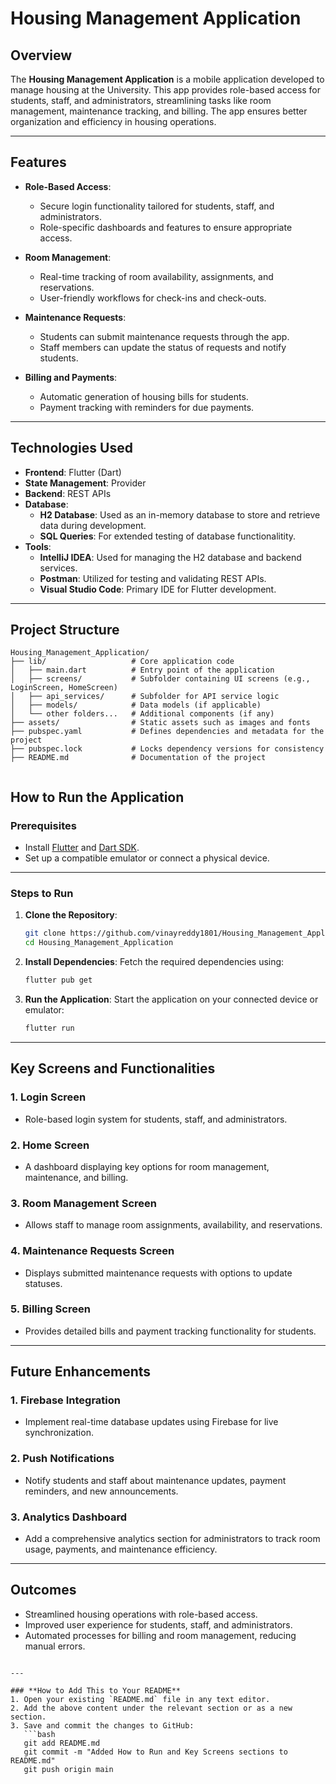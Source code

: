 # **Housing Management Application**

## **Overview**
The **Housing Management Application** is a mobile application developed to manage housing at the University. This app provides role-based access for students, staff, and administrators, streamlining tasks like room management, maintenance tracking, and billing. The app ensures better organization and efficiency in housing operations.

---

## **Features**
- **Role-Based Access**:
  - Secure login functionality tailored for students, staff, and administrators.
  - Role-specific dashboards and features to ensure appropriate access.

- **Room Management**:
  - Real-time tracking of room availability, assignments, and reservations.
  - User-friendly workflows for check-ins and check-outs.

- **Maintenance Requests**:
  - Students can submit maintenance requests through the app.
  - Staff members can update the status of requests and notify students.

- **Billing and Payments**:
  - Automatic generation of housing bills for students.
  - Payment tracking with reminders for due payments.

---

## **Technologies Used**
- **Frontend**: Flutter (Dart)
- **State Management**: Provider
- **Backend**: REST APIs
- **Database**:
  - **H2 Database**: Used as an in-memory database to store and retrieve data during development.
  - **SQL Queries**: For extended testing of database functionalitity.
- **Tools**:
  - **IntelliJ IDEA**: Used for managing the H2 database and backend services.
  - **Postman**: Utilized for testing and validating REST APIs.
  - **Visual Studio Code**: Primary IDE for Flutter development.


---

## **Project Structure**
```plaintext
Housing_Management_Application/
├── lib/                   # Core application code
│   ├── main.dart          # Entry point of the application
│   ├── screens/           # Subfolder containing UI screens (e.g., LoginScreen, HomeScreen)
│   ├── api_services/      # Subfolder for API service logic
│   ├── models/            # Data models (if applicable)
│   └── other folders...   # Additional components (if any)
├── assets/                # Static assets such as images and fonts
├── pubspec.yaml           # Defines dependencies and metadata for the project
├── pubspec.lock           # Locks dependency versions for consistency
├── README.md              # Documentation of the project


```
## **How to Run the Application**

### **Prerequisites**
- Install [Flutter](https://flutter.dev/) and [Dart SDK](https://dart.dev/get-dart).
- Set up a compatible emulator or connect a physical device.

---

### **Steps to Run**
1. **Clone the Repository**:
   ```bash
   git clone https://github.com/vinayreddy1801/Housing_Management_Application.git
   cd Housing_Management_Application
   ```

2. **Install Dependencies**:
   Fetch the required dependencies using:
   ```bash
   flutter pub get
   ```

3. **Run the Application**:
   Start the application on your connected device or emulator:
   ```bash
   flutter run
   ```

---

## **Key Screens and Functionalities**

### 1. **Login Screen**
- Role-based login system for students, staff, and administrators.

### 2. **Home Screen**
- A dashboard displaying key options for room management, maintenance, and billing.

### 3. **Room Management Screen**
- Allows staff to manage room assignments, availability, and reservations.

### 4. **Maintenance Requests Screen**
- Displays submitted maintenance requests with options to update statuses.

### 5. **Billing Screen**
- Provides detailed bills and payment tracking functionality for students.

---

## **Future Enhancements**

### 1. **Firebase Integration**
- Implement real-time database updates using Firebase for live synchronization.

### 2. **Push Notifications**
- Notify students and staff about maintenance updates, payment reminders, and new announcements.

### 3. **Analytics Dashboard**
- Add a comprehensive analytics section for administrators to track room usage, payments, and maintenance efficiency.

---

## **Outcomes**
- Streamlined housing operations with role-based access.
- Improved user experience for students, staff, and administrators.
- Automated processes for billing and room management, reducing manual errors.
```

---

### **How to Add This to Your README**
1. Open your existing `README.md` file in any text editor.
2. Add the above content under the relevant section or as a new section.
3. Save and commit the changes to GitHub:
   ```bash
   git add README.md
   git commit -m "Added How to Run and Key Screens sections to README.md"
   git push origin main
   ```
